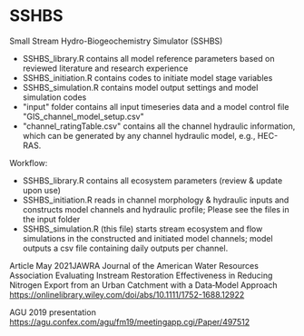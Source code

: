 # SSHBS
Small Stream Hydro-Biogeochemistry Simulator (SSHBS)

- SSHBS_library.R contains all model reference parameters based on reviewed literature and research experience
- SSHBS_initiation.R contains codes to initiate model stage variables
- SSHBS_simulation.R contains model output settings and model simulation codes
- "input" folder contains all input timeseries data and a model control file "GIS_channel_model_setup.csv"
- "channel_ratingTable.csv" contains all the channel hydraulic information, which can be generated by any channel hydraulic model, e.g., HEC-RAS.

Workflow:
- SSHBS_library.R contains all ecosystem parameters (review & update upon use)
- SSHBS_initiation.R  reads in channel morphology & hydraulic inputs and constructs model channels and hydraulic profile; Please see the files in the input folder
- SSHBS_simulation.R (this file) starts stream ecosystem and flow simulations in the constructed and initiated model channels; model outputs a csv file containing daily outputs per channel.


Article May 2021JAWRA Journal of the American Water Resources Association
Evaluating Instream Restoration Effectiveness in Reducing Nitrogen Export from an Urban Catchment with a Data‐Model Approach
https://onlinelibrary.wiley.com/doi/abs/10.1111/1752-1688.12922

AGU 2019 presentation
https://agu.confex.com/agu/fm19/meetingapp.cgi/Paper/497512

